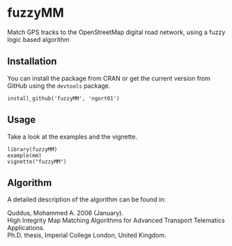 fuzzyMM
=======

Match GPS tracks to the OpenStreetMap digital road network, using a fuzzy logic based algorithm


## Installation

You can install the package from CRAN or get the current version from GitHub
using the `devtools` package.
```
install_github('fuzzyMM', 'ngort01')
```

## Usage

Take a look at the examples and the vignette.
```
library(fuzzyMM)
example(mm)
vignette("fuzzyMM")
```

## Algorithm

A detailed description of the algorithm can be found in:

Quddus, Mohammed A. 2006 (January).  
High Integrity Map Matching Algorithms for Advanced Transport Telematics Applications.  
Ph.D. thesis, Imperial College London, United Kingdom.

